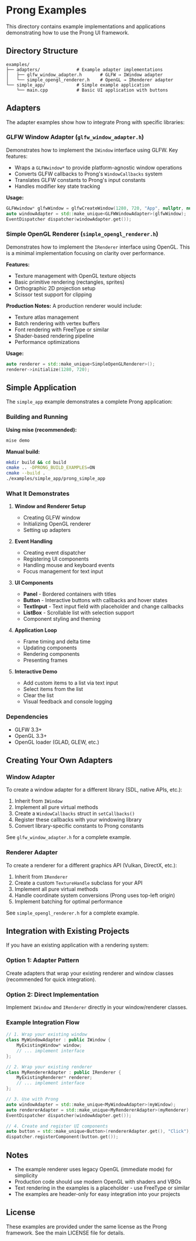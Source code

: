 # Prong Examples

This directory contains example implementations and applications demonstrating how to use the Prong UI framework.

## Directory Structure

```
examples/
├── adapters/              # Example adapter implementations
│   ├── glfw_window_adapter.h       # GLFW → IWindow adapter
│   └── simple_opengl_renderer.h    # OpenGL → IRenderer adapter
└── simple_app/            # Simple example application
    └── main.cpp           # Basic UI application with buttons
```

## Adapters

The adapter examples show how to integrate Prong with specific libraries:

### GLFW Window Adapter (`glfw_window_adapter.h`)

Demonstrates how to implement the `IWindow` interface using GLFW. Key features:

- Wraps a `GLFWwindow*` to provide platform-agnostic window operations
- Converts GLFW callbacks to Prong's `WindowCallbacks` system
- Translates GLFW constants to Prong's input constants
- Handles modifier key state tracking

**Usage:**
```cpp
GLFWwindow* glfwWindow = glfwCreateWindow(1280, 720, "App", nullptr, nullptr);
auto windowAdapter = std::make_unique<GLFWWindowAdapter>(glfwWindow);
EventDispatcher dispatcher(windowAdapter.get());
```

### Simple OpenGL Renderer (`simple_opengl_renderer.h`)

Demonstrates how to implement the `IRenderer` interface using OpenGL. This is a minimal implementation focusing on clarity over performance.

**Features:**
- Texture management with OpenGL texture objects
- Basic primitive rendering (rectangles, sprites)
- Orthographic 2D projection setup
- Scissor test support for clipping

**Production Notes:**
A production renderer would include:
- Texture atlas management
- Batch rendering with vertex buffers
- Font rendering with FreeType or similar
- Shader-based rendering pipeline
- Performance optimizations

**Usage:**
```cpp
auto renderer = std::make_unique<SimpleOpenGLRenderer>();
renderer->initialize(1280, 720);
```

## Simple Application

The `simple_app` example demonstrates a complete Prong application:

### Building and Running

**Using mise (recommended):**
```bash
mise demo
```

**Manual build:**
```bash
mkdir build && cd build
cmake .. -DPRONG_BUILD_EXAMPLES=ON
cmake --build .
./examples/simple_app/prong_simple_app
```

### What It Demonstrates

1. **Window and Renderer Setup**
   - Creating GLFW window
   - Initializing OpenGL renderer
   - Setting up adapters

2. **Event Handling**
   - Creating event dispatcher
   - Registering UI components
   - Handling mouse and keyboard events
   - Focus management for text input

3. **UI Components**
   - **Panel** - Bordered containers with titles
   - **Button** - Interactive buttons with callbacks and hover states
   - **TextInput** - Text input field with placeholder and change callbacks
   - **ListBox** - Scrollable list with selection support
   - Component styling and theming

4. **Application Loop**
   - Frame timing and delta time
   - Updating components
   - Rendering components
   - Presenting frames

5. **Interactive Demo**
   - Add custom items to a list via text input
   - Select items from the list
   - Clear the list
   - Visual feedback and console logging

### Dependencies

- GLFW 3.3+
- OpenGL 3.3+
- OpenGL loader (GLAD, GLEW, etc.)

## Creating Your Own Adapters

### Window Adapter

To create a window adapter for a different library (SDL, native APIs, etc.):

1. Inherit from `IWindow`
2. Implement all pure virtual methods
3. Create a `WindowCallbacks` struct in `setCallbacks()`
4. Register these callbacks with your windowing library
5. Convert library-specific constants to Prong constants

See `glfw_window_adapter.h` for a complete example.

### Renderer Adapter

To create a renderer for a different graphics API (Vulkan, DirectX, etc.):

1. Inherit from `IRenderer`
2. Create a custom `TextureHandle` subclass for your API
3. Implement all pure virtual methods
4. Handle coordinate system conversions (Prong uses top-left origin)
5. Implement batching for optimal performance

See `simple_opengl_renderer.h` for a complete example.

## Integration with Existing Projects

If you have an existing application with a rendering system:

### Option 1: Adapter Pattern
Create adapters that wrap your existing renderer and window classes (recommended for quick integration).

### Option 2: Direct Implementation
Implement `IWindow` and `IRenderer` directly in your window/renderer classes.

### Example Integration Flow

```cpp
// 1. Wrap your existing window
class MyWindowAdapter : public IWindow {
    MyExistingWindow* window;
    // ... implement interface
};

// 2. Wrap your existing renderer
class MyRendererAdapter : public IRenderer {
    MyExistingRenderer* renderer;
    // ... implement interface
};

// 3. Use with Prong
auto windowAdapter = std::make_unique<MyWindowAdapter>(myWindow);
auto rendererAdapter = std::make_unique<MyRendererAdapter>(myRenderer);
EventDispatcher dispatcher(windowAdapter.get());

// 4. Create and register UI components
auto button = std::make_unique<Button>(rendererAdapter.get(), "Click");
dispatcher.registerComponent(button.get());
```

## Notes

- The example renderer uses legacy OpenGL (immediate mode) for simplicity
- Production code should use modern OpenGL with shaders and VBOs
- Text rendering in the examples is a placeholder - use FreeType or similar
- The examples are header-only for easy integration into your projects

## License

These examples are provided under the same license as the Prong framework.
See the main LICENSE file for details.
